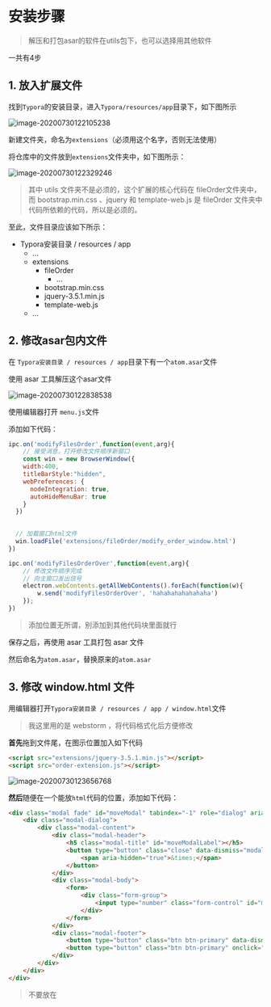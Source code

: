 # 安装步骤

> 解压和打包asar的软件在utils包下，也可以选择用其他软件

一共有4步

## 1. 放入扩展文件

找到`Typora`的安装目录，进入`Typora/resources/app`目录下，如下图所示

![image-20200730122105238](http://img.inaction.fun/static/16305.png)

新建文件夹，命名为`extensions`（必须用这个名字，否则无法使用）

将仓库中的文件放到`extensions`文件夹中，如下图所示：

![image-20200730122329246](http://img.inaction.fun/static/91143.png)

> 其中 utils 文件夹不是必须的，这个扩展的核心代码在 fileOrder文件夹中，而 bootstrap.min.css 、jquery 和 template-web.js 是 fileOrder 文件夹中代码所依赖的代码，所以是必须的。

至此，文件目录应该如下所示：

* Typora安装目录 / resources / app
  * ...
  * extensions
    * fileOrder
      * ...
    * bootstrap.min.css
    * jquery-3.5.1.min.js
    * template-web.js
  * ...

## 2. 修改asar包内文件

在 `Typora安装目录 / resources / app`目录下有一个`atom.asar`文件

使用 asar 工具解压这个asar文件

![image-20200730122838538](http://img.inaction.fun/static/11606.png)

使用编辑器打开 `menu.js`文件

添加如下代码：

```javascript
ipc.on('modifyFilesOrder',function(event,arg){
	// 接受消息，打开修改文件顺序新窗口
	const win = new BrowserWindow({
    width:400,
    titleBarStyle:"hidden",
    webPreferences: {
      nodeIntegration: true,
      autoHideMenuBar: true
    }
  })
	

  // 加载窗口html文件
  win.loadFile('extensions/fileOrder/modify_order_window.html')
})

ipc.on('modifyFilesOrderOver',function(event,arg){
	// 修改文件顺序完成
	// 向主窗口发出信号
	electron.webContents.getAllWebContents().forEach(function(w){
		w.send('modifyFilesOrderOver', 'hahahahahahahaha')
	});
})
```

> 添加位置无所谓，别添加到其他代码块里面就行

保存之后，再使用 asar 工具打包 asar 文件

然后命名为`atom.asar`，替换原来的`atom.asar`

## 3. 修改 window.html 文件

用编辑器打开`Typora安装目录 / resources / app / window.html`文件

> 我这里用的是 webstorm ，将代码格式化后方便修改

**首先**拖到文件尾，在图示位置加入如下代码

```html
<script src="extensions/jquery-3.5.1.min.js"></script>
<script src="order-extension.js"></script>
```

![image-20200730123656768](http://img.inaction.fun/static/55331.png)

**然后**随便在一个能放`html`代码的位置，添加如下代码：

```html
<div class="modal fade" id="moveModal" tabindex="-1" role="dialog" aria-labelledby="moveModalLabel" aria-hidden="true">
    <div class="modal-dialog">
        <div class="modal-content">
            <div class="modal-header">
                <h5 class="modal-title" id="moveModalLabel"></h5>
                <button type="button" class="close" data-dismiss="modal" aria-label="Close">
                    <span aria-hidden="true">&times;</span>
                </button>
            </div>
            <div class="modal-body">
                <form>
                    <div class="form-group">
                        <input type="number" class="form-control" id="move-number" value="1">
                    </div>
                </form>
            </div>
            <div class="modal-footer">
                <button type="button" class="btn btn-primary" data-dismiss="modal">Close</button>
                <button type="button" class="btn btn-primary" onclick="onClickMoveModalOKBtn()">OK</button>
            </div>
        </div>
    </div>
</div>
```

> 不要放在 <script> 等标签里面就行了

**最后**使用编辑器软件，搜索`New Folder`（我这里用的是webstorm），定位到如下代码

![image-20200730124158418](http://img.inaction.fun/static/95470.png)

在下面添加如下代码：

```html
<li class="divider"></li>
<li data-action="move_up" data-key><a role="menuitem" data-localize="Move Up" data-lg="Menu"
                                      class="state-off">Move Up</a></li>
<li data-action="move_down" data-key><a role="menuitem" data-localize="Move Down" data-lg="Menu"
                                        class="state-off">Move Down</a></li>
<li data-action="modify_order" data-key><a role="menuitem" data-localize="Modify Order" data-lg="Menu"
                                           class="state-off">Modify Order</a></li>
```

保存，完成。

## 4. 修改 frame.js 文件

用编辑器打开`Typora安装目录 / resources / app / app / window / frame.js`文件

> 我使用的仍然是 webstorm ，这个js文件是混淆压缩过的

用编辑器格式化重排一下

用编辑器搜索`open_in_new_window`，定位到如下代码：

<img src="http://img.inaction.fun/static/42668.png" alt="image-20200730124843134" style="zoom:67%;" />

这是一个`switch`语句，在上图中的底部加入如下代码：

```javascript
case "move_up":
	moveFileUp(e);
	break;
case "move_down":
	moveFileDown(e);
	break;
case"modify_order":
	modifyFilesOrder(e);
	break;
```

保存，完成。
